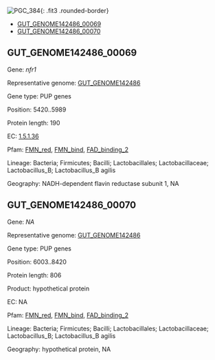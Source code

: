 ![PGC_384](../static/images/Clusters_figure/PGC_384.jpg){: .fit3 .rounded-border}

<ul id="myTab" class="nav nav-tabs">
  <li class="active">
        <a href="#tab1" data-toggle="tab">GUT_GENOME142486_00069</a>
  </li>
<li><a href="#tab2" data-toggle="tab">GUT_GENOME142486_00070</a></li>
</ul>

<div id="myTabContent" class="tab-content">
  <div class="tab-pane fade in active" id="tab1">

<h2 id="GUT_GENOME142486_00069">GUT_GENOME142486_00069</h2>
<p>Gene: <em>nfr1</em>
<p>Representative genome: <a href="https://www.ebi.ac.uk/metagenomics/genomes/MGYG-HGUT-02390">GUT_GENOME142486</a></p>
<p>Gene type: PUP genes</p>
<p>Position: 5420..5989</p>
<p>Protein length: 190</p>
<p>EC: <a href="https://www.brenda-enzymes.org/enzyme.php?ecno=1.5.1.36">1.5.1.36</a></p>
<p>Pfam: <a href="http://pfam.xfam.org/family/FMN_red">FMN_red</a>, <a href="http://pfam.xfam.org/family/FMN_bind">FMN_bind</a>, <a href="http://pfam.xfam.org/family/FAD_binding_2">FAD_binding_2</a></p>
<p>Lineage: Bacteria; Firmicutes; Bacilli; Lactobacillales; Lactobacillaceae; Lactobacillus_B; Lactobacillus_B agilis</p>
<p>Geography: NADH-dependent flavin reductase subunit 1, NA</p>
  </div>

  <div class="tab-pane fade" id="tab2">

<h2 id="GUT_GENOME142486_00070">GUT_GENOME142486_00070</h2>
<p>Gene: <em>NA</em></p>
<p>Representative genome: <a href="https://www.ebi.ac.uk/metagenomics/genomes/MGYG-HGUT-02390">GUT_GENOME142486</a></p>
<p>Gene type: PUP genes</p>
<p>Position: 6003..8420</p>
<p>Protein length: 806</p>
<p>Product: hypothetical protein</p>
<p>EC: NA</p>
<p>Pfam: <a href="http://pfam.xfam.org/family/FMN_red">FMN_red</a>, <a href="http://pfam.xfam.org/family/FMN_bind">FMN_bind</a>, <a href="http://pfam.xfam.org/family/FAD_binding_2">FAD_binding_2</a></p>
<p>Lineage: Bacteria; Firmicutes; Bacilli; Lactobacillales; Lactobacillaceae; Lactobacillus_B; Lactobacillus_B agilis</p>
<p>Geography: hypothetical protein, NA</p>

  </div>
</div>
